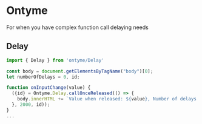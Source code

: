 # Ontyme
For when you have complex function call delaying needs

## Delay
```ts
import { Delay } from 'ontyme/Delay'

const body = document.getElementsByTagName("body")[0];
let numberOfDelays = 0, id;

function onInputChange(value) {
  ({id} = Ontyme.Delay.callOnceReleased(() => {
    body.innerHTML += `Value when released: ${value}, Number of delays: ${numberOfDelays++}</br>`;
  }, 2000, id));
}
...

```
